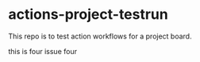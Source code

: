 # actions-project-testrun
This repo is to test action workflows for a project board.

this is four issue four
